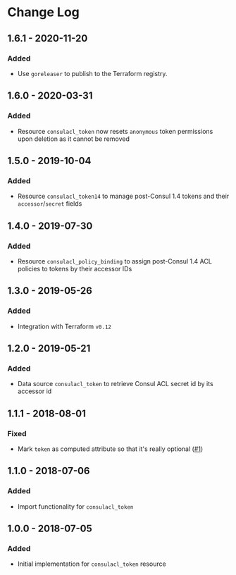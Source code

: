 # Change Log

## 1.6.1 - 2020-11-20

### Added

- Use `goreleaser` to publish to the Terraform registry.

## 1.6.0 - 2020-03-31

### Added

- Resource `consulacl_token` now resets `anonymous` token permissions upon deletion as it cannot be removed 

## 1.5.0 - 2019-10-04

### Added

- Resource `consulacl_token14` to manage post-Consul 1.4 tokens and their `accessor`/`secret` fields

## 1.4.0 - 2019-07-30

### Added

- Resource `consulacl_policy_binding` to assign post-Consul 1.4 ACL policies to tokens by their accessor IDs

## 1.3.0 - 2019-05-26

### Added

- Integration with Terraform `v0.12`

## 1.2.0 - 2019-05-21

### Added

- Data source `consulacl_token` to retrieve Consul ACL secret id by its accessor id

## 1.1.1 - 2018-08-01

### Fixed

- Mark `token` as computed attribute so that it's really optional ([#1])

## 1.1.0 - 2018-07-06

### Added

- Import functionality for `consulacl_token`


## 1.0.0 - 2018-07-05

### Added

- Initial implementation for `consulacl_token` resource

[#1]: https://github.com/Ashald/terraform-provider-consulacl/issues/1

